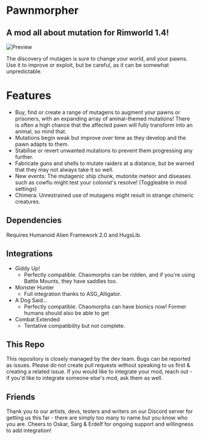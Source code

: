 # Pawnmorpher
## A mod all about mutation for Rimworld 1.4!

![Preview](https://github.com/TACHYON-Micah/Pawnmorpher/blob/master/About/Preview.png) 

The discovery of mutagen is sure to change your world, and your pawns. Use it to improve or exploit, but be careful, as it can be somewhat unpredictable.

# Features

- Buy, find or create a range of mutagens to augment your pawns or prisoners, with an expanding array of animal-themed mutations! There is often a high chance that the affected pawn will fully transform into an animal, so mind that.
- Mutations begin weak but improve over time as they develop and the pawn adapts to them.
- Stabilise or revert unwanted mutations to prevent them progressing any further.
- Fabricate guns and shells to mutate raiders at a distance, but be warned that they may not always take it so well.
- New events: The mutagenic ship chunk, mutonite meteor and diseases such as cowflu might test your colonist's resolve! (Toggleable in mod settings)
- Chimera: Unrestrained use of mutagens might result in strange chimeric creatures.

## Dependencies 

Requires Humanoid Alien Framework 2.0 and HugsLib.

## Integrations 
 
* Giddy Up! 
  * Perfectly compatible. Chaomorphs can be ridden, and if you're using Battle Mounts, they have saddles too.
* Monster Hunter
  * Full integration thanks to ASG_Alligator.
* A Dog Said... 
  * Perfectly compatible. Chaomorphs can have bionics now! Former humans should also be able to get 
* Combat Extended
  * Tentative compatibility but not complete.

## This Repo

This repository is closely managed by the dev team. Bugs can be reported as issues. Please do not create pull requests without speaking to us first & creating a related issue. If you would like to integrate your mod, reach out - if you'd like to integrate someone else's mod, ask them as well.

## Friends 

Thank you to our artists, devs, testers and writers on our Discord server for getting us this far - there are simply too many to name but you know who you are. Cheers to Oskar, Sarg & Erdelf for ongoing support and willingness to add integration!
